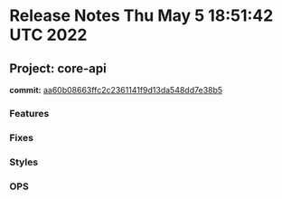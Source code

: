 # Release Notes Thu May  5 18:51:42 UTC 2022
## Project: core-api
**commit:** [aa60b08663ffc2c2361141f9d13da548dd7e38b5](https://github.com/rafaelaraujo-ezops/test/commit/aa60b08663ffc2c2361141f9d13da548dd7e38b5)
### Features
### Fixes
### Styles
### OPS

